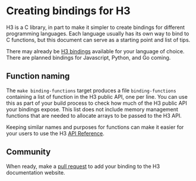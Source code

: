 # Creating bindings for H3

H3 is a C library, in part to make it simpler to create bindings for different programming languages. Each language usually has its own way to bind to C functions, but this document can serve as a starting point and list of tips.

There may already be [H3 bindings](https://uber.github.io/h3/#/documentation/community/bindings) available for your language of choice. There are planned bindings for Javascript, Python, and Go coming.

## Function naming

The `make binding-functions` target produces a file `binding-functions` containing a list of function in the H3 public API, one per line. You can use this as part of your build process to check how much of the H3 public API your bindings expose. This list does not include memory management functions that are needed to allocate arrays to be passed to the H3 API.

Keeping similar names and purposes for functions can make it easier for your users to use the H3 [API Reference](https://uber.github.io/h3/#/documentation/api-reference/).

## Community

When ready, make a [pull request](https://github.com/uber/h3/edit/master/docs/community/bindings.md) to add your binding to the H3 documentation website.
